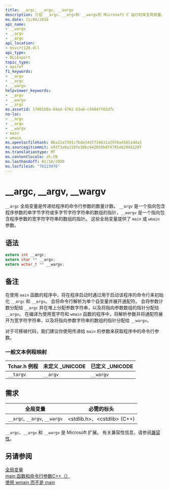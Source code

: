 ```yaml
---
title: __argc, __argv, __wargv
description: 介绍 __argc、__argv和 __wargv的 Microsoft C 运行时库全局常量。
ms.date: 11/04/2016
api_name:
- __wargv
- __argv
- __argc
api_location:
- msvcrt120.dll
api_type:
- DLLExport
topic_type:
- apiref
f1_keywords:
- __argv
- __argc
- __wargv
helpviewer_keywords:
- __argv
- __wargv
- __argc
ms.assetid: 17001b0a-04ad-4762-b3a6-c54847f02d7c
no-loc:
- __argc
- __argv
- __wargv
- main
- wmain
ms.openlocfilehash: 86a22a7391c7bde34d7734631a2970a45851dda3
ms.sourcegitcommit: e93f3e6a110fe38bc642055bdf4785e620d4220f
ms.translationtype: MT
ms.contentlocale: zh-CN
ms.lasthandoff: 01/16/2020
ms.locfileid: "76123976"
---
```

# <a name="opno-loc__argc-opno-loc__argv-opno-loc__wargv"></a>__argc, __argv, __wargv

`__argc` 全局变量是传递给程序的命令行参数的数量计数。 `__argv` 是一个指向包含程序参数的单字节字符或多字节字符字符串的数组的指针，`__wargv` 是一个指向包含程序参数的宽字符字符串的数组的指针。 这些全局变量提供了 `main` 或 `wmain` 参数。

## <a name="syntax"></a>语法

```C
extern int __argc;
extern char ** __argv;
extern wchar_t ** __wargv;
```

## <a name="remarks"></a>备注

在使用 `main` 函数的程序中，将在程序启动时通过用于启动该程序的命令行来初始化 `__argc` 和 `__argv`。 会将命令行解析为单个自变量并展开通配符。 会将参数计数分配给 `__argc` 并在堆上分配参数字符串，以及将指向参数数组的指针分配给 `__argv`。 在编译为使用宽字符和 `wmain` 函数的程序中，将解析参数并将通配符展开为宽字符字符串，以及将指向参数字符串的数组的指针分配给 `__wargv`。

对于可移植代码，我们建议你使用传递给 `main` 的参数来获取程序中的命令行参数。

### <a name="generic-text-routine-mappings"></a>一般文本例程映射

|Tchar.h 例程|未定义 _UNICODE|已定义 _UNICODE|
|---------------------|---------------------------|-----------------------|
|`__targv`|`__argv`|`__wargv`|

## <a name="requirements"></a>需求

|全局变量|必需的标头|
|---------------------|---------------------|
|`__argc`, `__argv`, `__wargv`|\<stdlib.h>、\<cstdlib> (C++)|

`__argc`、`__argv` 和 `__wargv` 是 Microsoft 扩展。 有关兼容性信息，请参阅[兼容性](../c-runtime-library/compatibility.md)。

## <a name="see-also"></a>另请参阅

[全局变量](../c-runtime-library/global-variables.md)\
[main 函数和命令行参数C++（）](../cpp/main-function-command-line-args.md)\
[使用 wmain 而不是 main](../cpp/using-wmain-instead-of-main.md)
